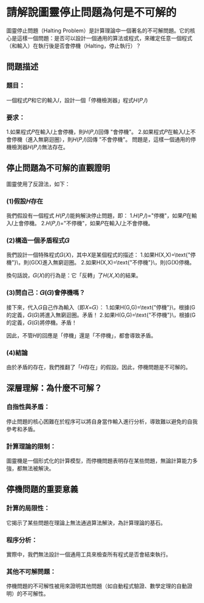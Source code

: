 # 請解說圖靈停止問題為何是不可解的

圖靈停止問題（Halting Problem）是計算理論中一個著名的不可解問題。它的核心是這樣一個問題：是否可以設計一個通用的算法或程式，來確定任意一個程式（和輸入）在執行後是否會停機（Halting，停止執行）？
## 問題描述
### 題目：
一個程式𝑃和它的輸入𝐼，設計一個「停機檢測器」程式𝐻(𝑃,𝐼)
### 要求：
1.如果程式𝑃在輸入𝐼上會停機，則𝐻(𝑃,𝐼)回傳 "會停機"。
2.如果程式𝑃在輸入𝐼上不會停機（進入無窮迴圈），則𝐻(𝑃,𝐼)回傳 "不會停機"。
問題是，這樣一個通用的停機檢測器𝐻(𝑃,𝐼)無法存在。
## 停止問題為不可解的直觀證明
圖靈使用了反證法，如下：
### (1)假設𝐻存在
我們假設有一個程式 𝐻(𝑃,𝐼)能夠解決停止問題，即：
1.𝐻(𝑃,𝐼)="停機"，如果𝑃在輸入𝐼上會停機。
2.𝐻(𝑃,𝐼)="不停機"，如果𝑃在輸入𝐼上不會停機。

### (2)構造一個矛盾程式𝐺
我們設計一個特殊程式𝐺(𝑋)，其中𝑋是某個程式的描述：
1.如果H(X,X)=\text{"停機"}\，則\(G(X)進入無窮迴圈。
2.如果H(X,X)=\text{"不停機"}\，則\(G(X)停機。

換句話說，𝐺(𝑋)的行為是：它「反轉」了𝐻(𝑋,𝑋)的結果。

### (3)問自己：𝐺(𝐺)會停機嗎？
接下來，代入𝐺自己作為輸入（即𝑋=𝐺）：
1.如果H(G,G)=\text{"停機"}\，根據\(G的定義，𝐺(𝐺)將進入無窮迴圈。矛盾！
2.如果H(G,G)=\text{"不停機"}\，根據\(G的定義，𝐺(𝐺)將停機。矛盾！

因此，不管𝐻的回應是「停機」還是「不停機」，都會導致矛盾。

### (4)結論
由於矛盾的存在，我們推翻了「𝐻存在」的假設。因此，停機問題是不可解的。
## 深層理解：為什麼不可解？
### 自指性與矛盾：
停止問題的核心困難在於程序可以將自身當作輸入進行分析，導致難以避免的自我參考和矛盾。
### 計算理論的限制：
圖靈機是一個形式化的計算模型，而停機問題表明存在某些問題，無論計算能力多強，都無法被解決。
## 停機問題的重要意義
### 計算的局限性：
它揭示了某些問題在理論上無法通過算法解決，為計算理論的基石。
### 程序分析：
實際中，我們無法設計一個通用工具來檢查所有程式是否會結束執行。
### 其他不可解問題：
停機問題的不可解性被用來證明其他問題（如自動程式驗證、數學定理的自動證明）的不可解性。